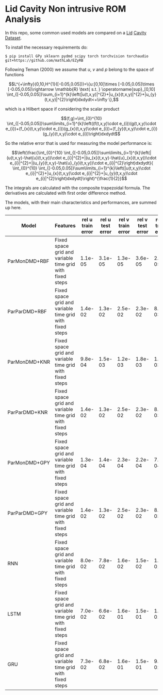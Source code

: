 # Lid Cavity Non intrusive ROM Analysis
In this repo, some common used models are compared on a [Lid](https://github.com/guglielmopadula/LidCavity) [Cavity](https://github.com/guglielmopadula/LidCavity) [Dataset](https://github.com/guglielmopadula/LidCavity).

To install the necessary requirements do:

    $ pip install GPy sklearn pydmd scipy torch torchvision torchaudio git+https://github.com/mathLab/EZyRB 


Following Teman (2000) we assume that $u$, $v$ and $p$ belong to the space of functions 
```math
L^{+\infty}(0,10,H^{1}([-0.05,0.05]))=\{u:[0,10]\times [-0.05,0.05]\times [-0.05,0.05]\rightarrow \mathbb{R} \text{ s.t. } \operatorname{sup}_[0,10] \int_{[-0.05,0.05]}\sum_{i=1}^{k}\left(|u(t,x,y)|^{2}+|u_{x}(t,x,y)|^{2}+|u_{y}(t,x,y)|^{2}\right)dxdydt<+\infty \},
```
which is a Hilbert space if considering the scalar product
```math
(f,g)=\int_{0}^{10} \int_{[-0.05,0.05]}\sum\limits_{i=1}^{k}\left((f(t,x,y)\cdot e_{i})(g(t,x,y)\cdot e_{i})+(f_{x}(t,x,y)\cdot e_{i})(g_{x}(t,x,y)\cdot e_{i})+(f_{y}(t,x,y)\cdot e_{i})(g_{y}(t,x,y)\cdot e_{i})\right)dxdydt
```



So the relative error that is used for measuring the model performance is:

```math
\left(\frac{\int_{0}^{10} \int_{[-0.05,0.05]}\sum\limits_{i=1}^{k}\left(|(u(t,x,y)-\hat{u}(t,x,y))\cdot e_{i}|^{2}+|(u_{x}(t,x,y)-\hat{u}_{x}(t,x,y))\cdot e_{i}|^{2}+|(u_{y}(t,x,y)-\hat{u}_{y}(t,x,y))\cdot e_{i}|^{2}\right)dxdydt}{ \int_{0}^{10} \int_{[-0.05,0.05]}\sum\limits_{i=1}^{k}\left(|u(t,x,y)\cdot e_{i}|^{2}+|u_{x}(t,x,y)\cdot e_{i}|^{2}+|u_{y}(t,x,y)\cdot e_{i}|^{2}\right)dxdydt}\right)^{\frac{1}{2}}
```


The integrals are calculated with the composite trapezoidal formula.
The derivatives are calculated with first order difference method.

The models, with their main characteristics and 
performances, are summed up here.


|   Model     |         Features                                       |rel u train error|rel u test error|rel v train error|rel v test error|rel p train error|rel p test error| 
|-------------|--------------------------------------------------------|-----------------|----------------|-----------------|----------------|-----------------|----------------|
|ParMonDMD+RBF|Fixed space grid and variable time grid with fixed steps|1.1e-05          |3.1e-05         |1.3e-05          |3.6e-05         |2.0e-05          |1.4e-04         |
|ParParDMD+RBF|Fixed space grid and variable time grid with fixed steps|1.4e-02          |1.3e-02         |2.5e-02          |2.3e-02         |8.1e-03          |7.9e-03         |
|ParMonDMD+KNR|Fixed space grid and variable time grid with fixed steps|9.8e-04          |1.5e-03         |1.2e-03          |1.8e-03         |1.8e-03          |2.7e-03         |
|ParParDMD+KNR|Fixed space grid and variable time grid with fixed steps|1.4e-02          |1.3e-02         |2.5e-02          |2.3e-02         |8.9e-03          |8.9e-03         |
|ParMonDMD+GPY|Fixed space grid and variable time grid with fixed steps|1.3e-04          |1.4e-04         |2.3e-04          |2.2e-04         |7.2e-04          |7.1e-04         |
|ParParDMD+GPY|Fixed space grid and variable time grid with fixed steps|1.4e-02          |1.3e-02         |2.5e-02          |2.3e-02         |8.2e-03          |8.0e-03         |
|RNN          |Fixed space grid and variable time grid with fixed steps|8.0e-02          |7.8e-02         |1.6e-02          |1.5e-02         |1.3e-01          |1.2e-01         |
|LSTM         |Fixed space grid and variable time grid with fixed steps|7.0e-02          |6.6e-02         |1.6e-01          |1.5e-01         |1.2e-01          |1.1e-01         |
|GRU          |Fixed space grid and variable time grid with fixed steps|7.3e-02          |6.8e-02         |1.6e-01          |1.5e-01         |9.3e-02          |8.5e-02         |

